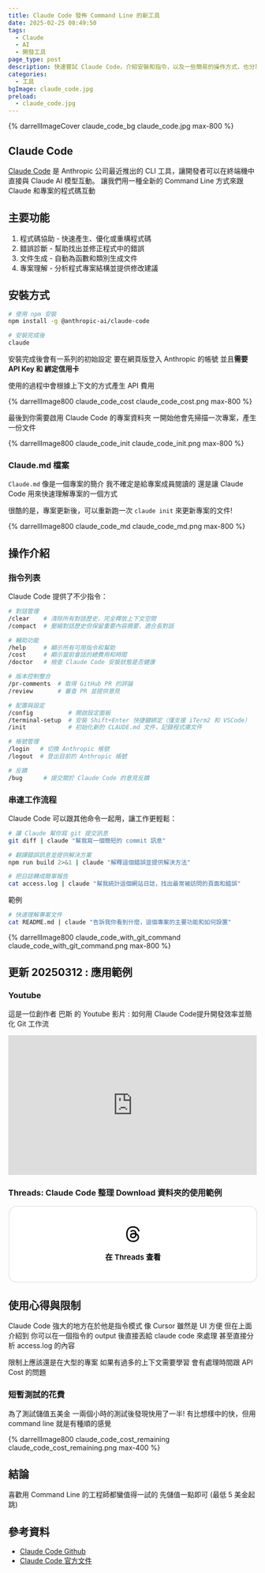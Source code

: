 ```yaml
---
title: Claude Code 發佈 Command Line 的新工具
date: 2025-02-25 08:49:50
tags:
  - Claude
  - AI
  - 開發工具
page_type: post
description: 快速嘗試 Claude Code，介紹安裝和指令，以及一些簡易的操作方式，也分享測試時的花費
categories: 
  - 工具
bgImage: claude_code.jpg
preload:
  - claude_code.jpg
---
```


{% darrellImageCover claude_code_bg claude_code.jpg max-800 %}

## Claude Code

[Claude Code](https://github.com/anthropics/claude-code) 是 Anthropic 公司最近推出的 CLI 工具，讓開發者可以在終端機中直接與 Claude AI 模型互動。
讓我們用一種全新的 Command Line 方式來跟 Claude 和專案的程式碼互動

## 主要功能

1. 程式碼協助 - 快速產生、優化或重構程式碼
2. 錯誤診斷 - 幫助找出並修正程式中的錯誤
3. 文件生成 - 自動為函數和類別生成文件
4. 專案理解 - 分析程式專案結構並提供修改建議

## 安裝方式

```bash
# 使用 npm 安裝
npm install -g @anthropic-ai/claude-code

# 安裝完成後
claude
```

安裝完成後會有一系列的初始設定
要在網頁版登入 Anthropic 的帳號
並且**需要 API Key 和 綁定信用卡**

使用的過程中會根據上下文的方式產生 API 費用

{% darrellImage800 claude_code_cost claude_code_cost.png max-800 %}

最後到你需要啟用 Claude Code 的專案資料夾
一開始他會先掃描一次專案，產生一份文件

{% darrellImage800 claude_code_init claude_code_init.png max-800 %}


### Claude.md 檔案

`Claude.md` 像是一個專案的簡介
我不確定是給專案成員閱讀的
還是讓 Claude Code 用來快速理解專案的一個方式

很酷的是，專案更新後，可以重新跑一次 `claude init` 來更新專案的文件!

{% darrellImage800 claude_code_md claude_code_md.png max-800 %}

## 操作介紹

### 指令列表

Claude Code 提供了不少指令：

```bash
# 對話管理
/clear    # 清除所有對話歷史，完全釋放上下文空間
/compact  # 壓縮對話歷史但保留重要內容摘要，適合長對話

# 輔助功能
/help     # 顯示所有可用指令和幫助
/cost     # 顯示當前會話的總費用和時間
/doctor   # 檢查 Claude Code 安裝狀態是否健康

# 版本控制整合
/pr-comments  # 取得 GitHub PR 的評論
/review       # 審查 PR 並提供意見

# 配置與設定
/config          # 開啟設定面板
/terminal-setup  # 安裝 Shift+Enter 快捷鍵綁定（僅支援 iTerm2 和 VSCode）
/init            # 初始化新的 CLAUDE.md 文件，記錄程式庫文件

# 帳號管理
/login   # 切換 Anthropic 帳號
/logout  # 登出目前的 Anthropic 帳號

# 反饋
/bug      # 提交關於 Claude Code 的意見反饋
```


### 串連工作流程

Claude Code 可以跟其他命令一起用，讓工作更輕鬆：

```bash
# 讓 Claude 幫你寫 git 提交訊息
git diff | claude "幫我寫一個簡短的 commit 訊息"

# 翻譯錯誤訊息並提供解決方案
npm run build 2>&1 | claude "解釋這個錯誤並提供解決方法"

# 把日誌轉成簡單報告
cat access.log | claude "幫我統計這個網站日誌，找出最常被訪問的頁面和錯誤"
```

範例
```bash
# 快速理解專案文件
cat README.md | claude "告訴我你看到什麼，這個專案的主要功能和如何設置"
```
{% darrellImage800 claude_code_with_git_command claude_code_with_git_command.png max-800 %}

## 更新 20250312 : 應用範例

### Youtube
這是一位創作者 巴斯 的 Youtube 影片 : 如何用 Claude Code提升開發效率並簡化 Git 工作流
<div style="max-width: 800px; margin: 0 auto;">
  <div style="position: relative; padding-bottom: 56.25%; height: 0; overflow: hidden;">
    <iframe style="position: absolute; top: 0; left: 0; width: 100%; height: 100%;" src="https://www.youtube.com/embed/Zf5_Igx2wV8?si=vpZFL57RCftOqqY8" title="YouTube video player" frameborder="0" allow="accelerometer; autoplay; clipboard-write; encrypted-media; gyroscope; picture-in-picture; web-share" referrerpolicy="strict-origin-when-cross-origin" allowfullscreen></iframe>
  </div>
</div>

### Threads: Claude Code 整理 Download 資料夾的使用範例
<blockquote class="text-post-media" data-text-post-permalink="https://www.threads.net/@darrell_tw_/post/DG5ETJ7xAe7" data-text-post-version="0" id="ig-tp-DG5ETJ7xAe7" style=" background:#FFF; border-width: 1px; border-style: solid; border-color: #00000026; border-radius: 16px; max-width:540px; margin: 1px; min-width:270px; padding:0; width:99.375%; width:-webkit-calc(100% - 2px); width:calc(100% - 2px);"> <a href="https://www.threads.net/@darrell_tw_/post/DG5ETJ7xAe7" style=" background:#FFFFFF; line-height:0; padding:0 0; text-align:center; text-decoration:none; width:100%; font-family: -apple-system, BlinkMacSystemFont, sans-serif;" target="_blank"> <div style=" padding: 40px; display: flex; flex-direction: column; align-items: center;"><div style=" display:block; height:32px; width:32px; padding-bottom:20px;"> <svg aria-label="Threads" height="32px" role="img" viewBox="0 0 192 192" width="32px" xmlns="http://www.w3.org/2000/svg"> <path d="M141.537 88.9883C140.71 88.5919 139.87 88.2104 139.019 87.8451C137.537 60.5382 122.616 44.905 97.5619 44.745C97.4484 44.7443 97.3355 44.7443 97.222 44.7443C82.2364 44.7443 69.7731 51.1409 62.102 62.7807L75.881 72.2328C81.6116 63.5383 90.6052 61.6848 97.2286 61.6848C97.3051 61.6848 97.3819 61.6848 97.4576 61.6855C105.707 61.7381 111.932 64.1366 115.961 68.814C118.893 72.2193 120.854 76.925 121.825 82.8638C114.511 81.6207 106.601 81.2385 98.145 81.7233C74.3247 83.0954 59.0111 96.9879 60.0396 116.292C60.5615 126.084 65.4397 134.508 73.775 140.011C80.8224 144.663 89.899 146.938 99.3323 146.423C111.79 145.74 121.563 140.987 128.381 132.296C133.559 125.696 136.834 117.143 138.28 106.366C144.217 109.949 148.617 114.664 151.047 120.332C155.179 129.967 155.42 145.8 142.501 158.708C131.182 170.016 117.576 174.908 97.0135 175.059C74.2042 174.89 56.9538 167.575 45.7381 153.317C35.2355 139.966 29.8077 120.682 29.6052 96C29.8077 71.3178 35.2355 52.0336 45.7381 38.6827C56.9538 24.4249 74.2039 17.11 97.0132 16.9405C119.988 17.1113 137.539 24.4614 149.184 38.788C154.894 45.8136 159.199 54.6488 162.037 64.9503L178.184 60.6422C174.744 47.9622 169.331 37.0357 161.965 27.974C147.036 9.60668 125.202 0.195148 97.0695 0H96.9569C68.8816 0.19447 47.2921 9.6418 32.7883 28.0793C19.8819 44.4864 13.2244 67.3157 13.0007 95.9325L13 96L13.0007 96.0675C13.2244 124.684 19.8819 147.514 32.7883 163.921C47.2921 182.358 68.8816 191.806 96.9569 192H97.0695C122.03 191.827 139.624 185.292 154.118 170.811C173.081 151.866 172.51 128.119 166.26 113.541C161.776 103.087 153.227 94.5962 141.537 88.9883ZM98.4405 129.507C88.0005 130.095 77.1544 125.409 76.6196 115.372C76.2232 107.93 81.9158 99.626 99.0812 98.6368C101.047 98.5234 102.976 98.468 104.871 98.468C111.106 98.468 116.939 99.0737 122.242 100.233C120.264 124.935 108.662 128.946 98.4405 129.507Z" /></svg></div><div style=" font-size: 15px; line-height: 21px; color: #000000; font-weight: 600; "> 在 Threads 查看</div></div></a></blockquote>
<script async src="https://www.threads.net/embed.js"></script>

## 使用心得與限制

Claude Code 強大的地方在於他是指令模式
像 Cursor 雖然是 UI 方便
但在上面介紹到
你可以在一個指令的 output 後直接丟給 claude code 來處理
甚至直接分析 access.log 的內容

限制上應該還是在大型的專案
如果有過多的上下文需要學習
會有處理時間跟 API Cost 的問題

### 短暫測試的花費

為了測試儲值五美金
一兩個小時的測試後發現快用了一半! 
有比想樣中的快，但用 command line 就是有種順的感覺

{% darrellImage800 claude_code_cost_remaining claude_code_cost_remaining.png max-400 %}

## 結論

喜歡用 Command Line 的工程師都蠻值得一試的
先儲值一點即可 (最低 5 美金起跳)

## 參考資料

- [Claude Code Github](https://github.com/anthropics/claude-code)
- [Claude Code 官方文件](https://docs.anthropic.com/en/docs/agents-and-tools/claude-code/overview)

